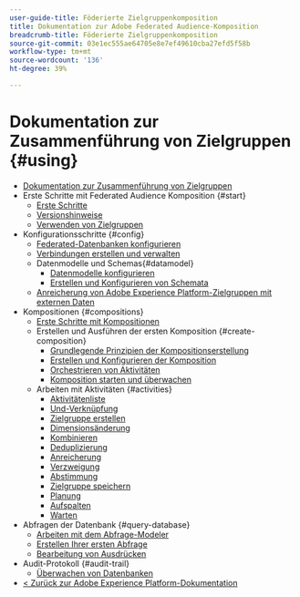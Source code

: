 ```yaml
---
user-guide-title: Föderierte Zielgruppenkomposition
title: Dokumentation zur Adobe Federated Audience-Komposition
breadcrumb-title: Föderierte Zielgruppenkomposition
source-git-commit: 03e1ec555ae64705e8e7ef49610cba27efd5f58b
workflow-type: tm+mt
source-wordcount: '136'
ht-degree: 39%

---
```



# Dokumentation zur Zusammenführung von Zielgruppen {#using}

+ [Dokumentation zur Zusammenführung von Zielgruppen](home.md)
+ Erste Schritte mit Federated Audience Komposition {#start}
   + [Erste Schritte](start/get-started.md)
   + [Versionshinweise](start/release-notes.md)
   + [Verwenden von Zielgruppen](start/audiences.md)
+ Konfigurationsschritte {#config}
   + [Federated-Datenbanken konfigurieren](connections/federated-db.md)
   + [Verbindungen erstellen und verwalten](connections/connections.md)
   + Datenmodelle und Schemas{#datamodel}
      + [Datenmodelle konfigurieren](data-management/gs-models.md)
      + [Erstellen und Konfigurieren von Schemata](customer/schemas.md)
   + [Anreicherung von Adobe Experience Platform-Zielgruppen mit externen Daten](connections/destinations.md)
+ Kompositionen {#compositions}
   + [Erste Schritte mit Kompositionen](compositions/gs-compositions.md)
   + Erstellen und Ausführen der ersten Komposition {#create-composition}
      + [Grundlegende Prinzipien der Kompositionserstellung](compositions/gs-composition-creation.md)
      + [Erstellen und Konfigurieren der Komposition](compositions/create-composition.md)
      + [Orchestrieren von Aktivitäten](compositions/orchestrate-activities.md)
      + [Komposition starten und überwachen](compositions/start-monitor-composition.md)
   + Arbeiten mit Aktivitäten {#activities}
      + [Aktivitätenliste](compositions/activities/about-activities.md)
      + [Und-Verknüpfung](compositions/activities/and-join.md)
      + [Zielgruppe erstellen](compositions/activities/build-audience.md)
      + [Dimensionsänderung](compositions/activities/change-dimension.md)
      + [Kombinieren](compositions/activities/combine.md)
      + [Deduplizierung](compositions/activities/deduplication.md)
      + [Anreicherung](compositions/activities/enrichment.md)
      + [Verzweigung](compositions/activities/fork.md)
      + [Abstimmung](compositions/activities/reconciliation.md)
      + [Zielgruppe speichern](compositions/activities/save-audience.md)
      + [Planung](compositions/activities/scheduler.md)
      + [Aufspalten](compositions/activities/split.md)
      + [Warten](compositions/activities/wait.md)
+ Abfragen der Datenbank {#query-database}
   + [Arbeiten mit dem Abfrage-Modeler](query/query-modeler-overview.md)
   + [Erstellen Ihrer ersten Abfrage](query/build-query.md)
   + [Bearbeitung von Ausdrücken](query/expression-editor.md)
+ Audit-Protokoll {#audit-trail}
   + [Überwachen von Datenbanken](admin/audit-trail.md)
+ [&lt; Zurück zur Adobe Experience Platform-Dokumentation](https://experienceleague.adobe.com/en/docs/experience-platform/landing/home)
